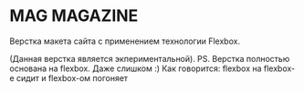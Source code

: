 # MAG MAGAZINE
Верстка макета сайта с применением технологии Flexbox.

(Данная верстка является экпериментальной).
PS. Верстка полностью основана на flexbox. Даже слишком :) Как говорится: flexbox на flexbox-е сидит и flexbox-ом погоняет
